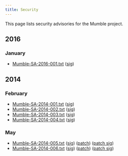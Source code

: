 ```yaml
---
title: Security
---
```


This page lists security advisories for the Mumble project.

## 2016
### January

- [Mumble-SA-2016-001.txt](Mumble-SA-2016-001.txt)
  ([sig](Mumble-SA-2016-001.txt.sig))

## 2014
### February

- [Mumble-SA-2014-001.txt](Mumble-SA-2014-001.txt)
  ([sig](Mumble-SA-2014-001.txt.sig))
- [Mumble-SA-2014-002.txt](Mumble-SA-2014-002.txt)
  ([sig](Mumble-SA-2014-002.txt.sig))
- [Mumble-SA-2014-003.txt](Mumble-SA-2014-003.txt)
  ([sig](Mumble-SA-2014-003.txt.sig))
- [Mumble-SA-2014-004.txt](Mumble-SA-2014-004.txt)
  ([sig](Mumble-SA-2014-004.txt.sig))

### May

- [Mumble-SA-2014-005.txt](Mumble-SA-2014-005.txt)
  ([sig](Mumble-SA-2014-005.txt.sig))
  ([patch](Mumble-SA-2014-005.patch))
  ([patch sig](Mumble-SA-2014-005.patch.sig))
- [Mumble-SA-2014-006.txt](Mumble-SA-2014-006.txt)
  ([sig](Mumble-SA-2014-006.txt.sig))
  ([patch](Mumble-SA-2014-006.patch))
  ([patch sig](Mumble-SA-2014-006.patch.sig))
